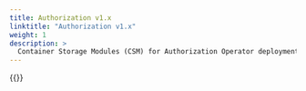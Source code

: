 ```yaml
---
title: Authorization v1.x
linktitle: "Authorization v1.x"
weight: 1
description: >
  Container Storage Modules (CSM) for Authorization Operator deployment
--- 
```


{{<include file="content/v2/getting-started/installation/operator/modules/authorizationv1-x.md">}}
